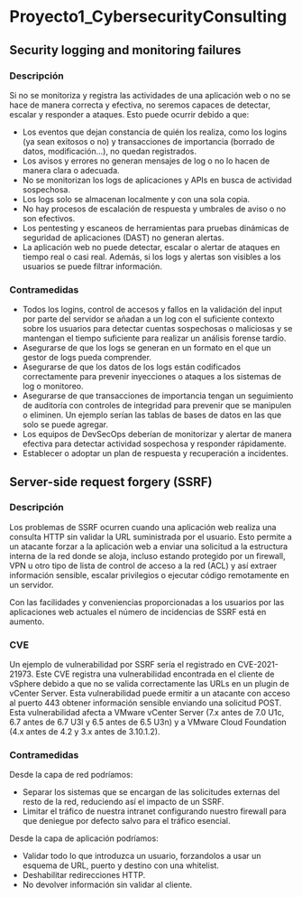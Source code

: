 # Proyecto1_CybersecurityConsulting
## Security logging and monitoring failures
### Descripción
Si no se monitoriza y registra las actividades de una aplicación web o no se hace de manera correcta y efectiva, no seremos capaces de detectar, escalar y responder a ataques. Esto puede ocurrir debido a que:
+ Los eventos que dejan constancia de quién los realiza, como los logins (ya sean exitosos o no) y transacciones de importancia (borrado de datos, modificación...), no quedan registrados.
+ Los avisos y errores no generan mensajes de log o no lo hacen de manera clara o adecuada.
+ No se monitorizan los logs de aplicaciones y APIs en busca de actividad sospechosa.
+ Los logs solo se almacenan localmente y con una sola copia.
+ No hay procesos de escalación de respuesta y umbrales de aviso o no son efectivos.
+ Los pentesting y escaneos de herramientas para pruebas dinámicas de seguridad de aplicaciones (DAST) no generan alertas.
+ La aplicación web no puede detectar, escalar o alertar de ataques en tiempo real o casi real.
Además, si los logs y alertas son visibles a los usuarios se puede filtrar información.
### Contramedidas
+ Todos los logins, control de accesos y fallos en la validación del input por parte del servidor se añadan a un log con el suficiente contexto sobre los usuarios para detectar cuentas sospechosas o maliciosas y se mantengan el tiempo suficiente para realizar un análisis forense tardío.
+ Asegurarse de que los logs se generan en un formato en el que un gestor de logs pueda comprender.
+ Asegurarse de que los datos de los logs están codificados correctamente para prevenir inyecciones o ataques a los sistemas de log o monitoreo.
+ Asegurarse de que transacciones de importancia tengan un seguimiento de auditoría con controles de integridad para prevenir que se manipulen o eliminen. Un ejemplo serían las tablas de bases de datos en las que solo se puede agregar.
+ Los equipos de DevSecOps deberían de monitorizar y alertar de manera efectiva para detectar actividad sospechosa y responder rápidamente.
+ Establecer o adoptar un plan de respuesta y recuperación a incidentes.
## Server-side request forgery (SSRF)
### Descripción
Los problemas de SSRF ocurren cuando una aplicación web realiza una consulta HTTP sin validar la URL suministrada por el usuario. Esto permite a un atacante forzar a la aplicación web a enviar una solicitud a la estructura interna de la red donde se aloja, incluso estando protegido por un firewall, VPN u otro tipo de lista de control de acceso a la red (ACL) y así extraer información sensible, escalar privilegios o ejecutar código remotamente en un servidor.

Con las facilidades y conveniencias proporcionadas a los usuarios por las aplicaciones web actuales el número de incidencias de SSRF está en aumento.
### CVE
Un ejemplo de vulnerabilidad por SSRF sería el registrado en CVE-2021-21973. Este CVE registra una vulnerabilidad encontrada en el cliente de vSphere debido a que no se valida correctamente las URLs en un plugin de vCenter Server. Esta vulnerabilidad puede ermitir a un atacante con acceso al puerto 443 obtener información sensible enviando una solicitud POST. Esta vulnerabilidad afecta a VMware vCenter Server (7.x antes de 7.0 U1c, 6.7 antes de 6.7 U3l y 6.5 antes de 6.5 U3n) y a VMware Cloud Foundation (4.x antes de 4.2 y 3.x antes de 3.10.1.2).
### Contramedidas
Desde la capa de red podríamos:
+ Separar los sistemas que se encargan de las solicitudes externas del resto de la red, reduciendo así el impacto de un SSRF.
+ Limitar el tráfico de nuestra intranet configurando nuestro firewall para que deniegue por defecto salvo para el tráfico esencial.

Desde la capa de aplicación podríamos:
+ Validar todo lo que introduzca un usuario, forzandolos a usar un esquema de URL, puerto y destino con una whitelist.
+ Deshabilitar redirecciones HTTP.
+ No devolver información sin validar al cliente.
